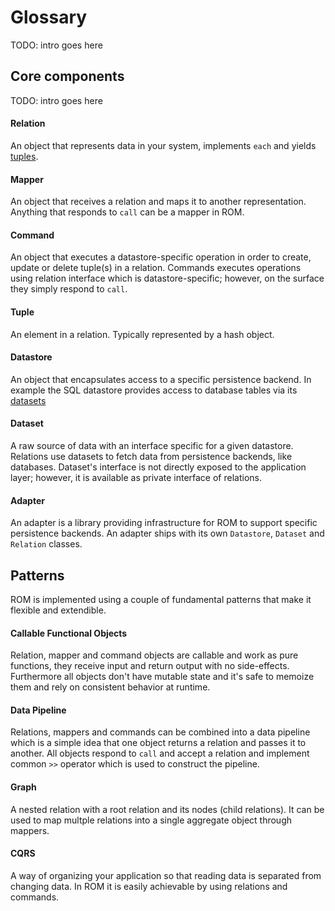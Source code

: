 # Glossary

TODO: intro goes here

## Core components

TODO: intro goes here

#### Relation

An object that represents data in your system, implements `each` and yields
[tuples](#Tuple).

#### Mapper

An object that receives a relation and maps it to another representation. Anything
that responds to `call` can be a mapper in ROM.

#### Command

An object that executes a datastore-specific operation in order to create, update
or delete tuple(s) in a relation. Commands executes operations using relation
interface which is datastore-specific; however, on the surface they simply respond
to `call`.

#### Tuple

An element in a relation. Typically represented by a hash object.

#### Datastore

An object that encapsulates access to a specific persistence backend. In example
the SQL datastore provides access to database tables via its [datasets](#Dataset)

#### Dataset

A raw source of data with an interface specific for a given datastore. Relations
use datasets to fetch data from persistence backends, like databases. Dataset's
interface is not directly exposed to the application layer; however, it is
available as private interface of relations.

#### Adapter

An adapter is a library providing infrastructure for ROM to support specific
persistence backends. An adapter ships with its own `Datastore`, `Dataset` and
`Relation` classes.

## Patterns

ROM is implemented using a couple of fundamental patterns that make it flexible
and extendible.

#### Callable Functional Objects

Relation, mapper and command objects are callable and work as pure functions,
they receive input and return output with no side-effects. Furthermore all objects
don't have mutable state and it's safe to memoize them and rely on consistent
behavior at runtime.

#### Data Pipeline

Relations, mappers and commands can be combined into a data pipeline which is a
simple idea that one object returns a relation and passes it to another. All objects
respond to `call` and accept a relation and implement common `>>` operator which
is used to construct the pipeline.

#### Graph

A nested relation with a root relation and its nodes (child relations). It can
be used to map multple relations into a single aggregate object through mappers.

#### CQRS

A way of organizing your application so that reading data is separated from
changing data. In ROM it is easily achievable by using relations and commands.
